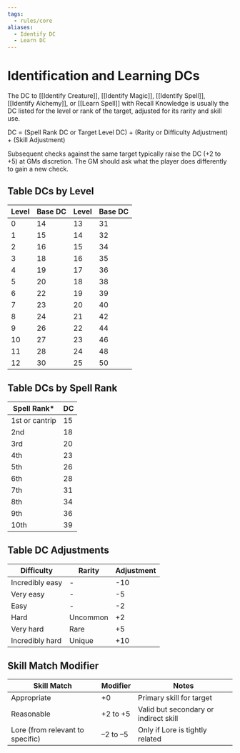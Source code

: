 ```yaml
---
tags:
  - rules/core
aliases:
  - Identify DC
  - Learn DC
---
```

# Identification and Learning DCs

The DC to [[Identify Creature]], [[Identify Magic]], [[Identify Spell]], [[Identify Alchemy]], or [[Learn Spell]] with Recall Knowledge is usually the DC listed for the level or rank of the target, adjusted for its rarity and skill use.

DC = (Spell Rank DC or Target Level DC) + (Rarity or Difficulty Adjustment) + (Skill Adjustment)

Subsequent checks against the same target typically raise the DC (+2 to +5) at GMs discretion. The GM should ask what the player does differently to gain a new check.

## Table DCs by Level

| Level | Base DC | Level | Base DC |
|-------|---------|-------|---------|
| 0     | 14      | 13    | 31      |
| 1     | 15      | 14    | 32      |
| 2     | 16      | 15    | 34      |
| 3     | 18      | 16    | 35      |
| 4     | 19      | 17    | 36      |
| 5     | 20      | 18    | 38      |
| 6     | 22      | 19    | 39      |
| 7     | 23      | 20    | 40      |
| 8     | 24      | 21    | 42      |
| 9     | 26      | 22    | 44      |
| 10    | 27      | 23    | 46      |
| 11    | 28      | 24    | 48      |
| 12    | 30      | 25    | 50      |

## Table DCs by Spell Rank

| **Spell Rank*** | **DC** |
| ------          | ------ |
| 1st or cantrip  | 15     |
| 2nd             | 18     |
| 3rd             | 20     |
| 4th             | 23     |
| 5th             | 26     |
| 6th             | 28     |
| 7th             | 31     |
| 8th             | 34     |
| 9th             | 36     |
| 10th            | 39     |

## Table DC Adjustments

| **Difficulty**  | **Rarity** | **Adjustment** |
| --------------- | ---------- | -------------- |
| Incredibly easy | -          | -10            |
| Very easy       | -          | -5             |
| Easy            | -          | -2             |
| Hard            | Uncommon   | +2             |
| Very hard       | Rare       | +5             |
| Incredibly hard | Unique     | +10            |

## Skill Match Modifier

| Skill Match   | Modifier | Notes                                   |
|---------------|----------|-----------------------------------------|
| Appropriate   | +0       | Primary skill for target                |
| Reasonable    | +2 to +5 | Valid but secondary or indirect skill   |
| Lore (from relevant to specific) | –2 to –5 | Only if Lore is tightly related  |
